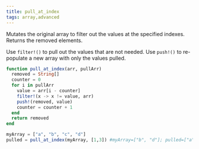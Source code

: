 ```yaml
---
title: pull_at_index
tags: array,advanced
---
```


Mutates the original array to filter out the values at the specified indexes. 
Returns the removed elements.

Use `filter!()` to pull out the values that are not needed. 
Use `push!()` to re-populate a new array with only the values pulled.

```jl
function pull_at_index(arr, pullArr)
  removed = String[]
  counter = 0
  for i in pullArr
    value = arr[i - counter]
    filter!(x -> x != value, arr)
    push!(removed, value)
    counter = counter + 1
  end
  return removed
end
```

```jl
myArray = ["a", "b", "c", "d"]
pulled = pull_at_index(myArray, [1,3]) #myArray=["b", "d"]; pulled=["a", "c"]
```
